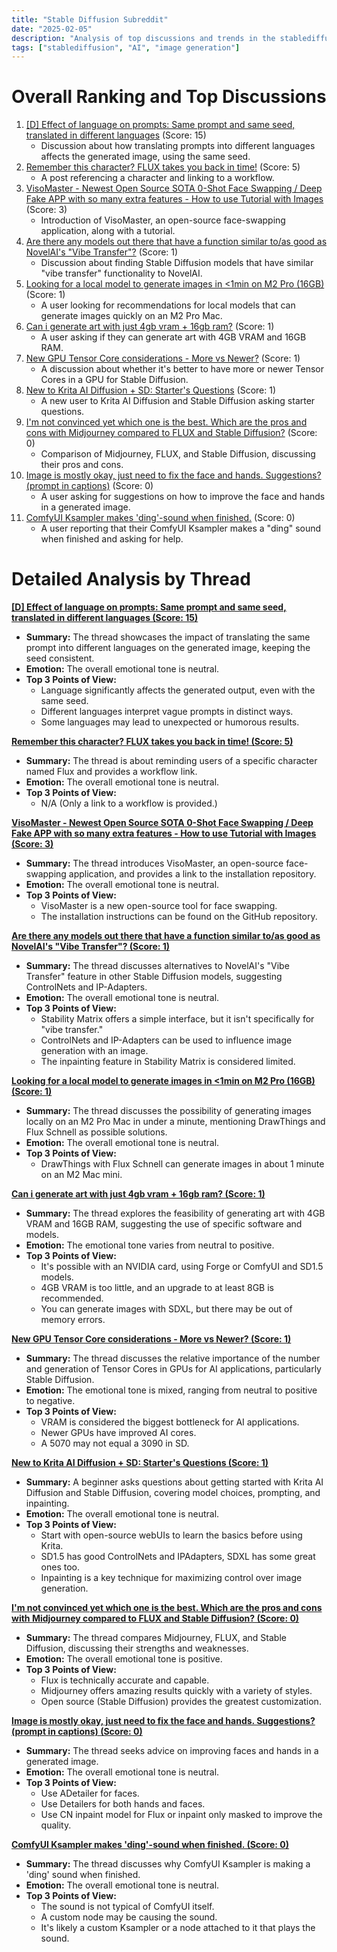 ```yaml
---
title: "Stable Diffusion Subreddit"
date: "2025-02-05"
description: "Analysis of top discussions and trends in the stablediffusion subreddit"
tags: ["stablediffusion", "AI", "image generation"]
---
```


# Overall Ranking and Top Discussions
1.  [[D] Effect of language on prompts: Same prompt and same seed, translated in different languages](https://www.reddit.com/gallery/1iiicy8) (Score: 15)
    *   Discussion about how translating prompts into different languages affects the generated image, using the same seed.
2.  [Remember this character? FLUX takes you back in time!](https://www.reddit.com/gallery/1iijf3l) (Score: 5)
    *   A post referencing a character and linking to a workflow.
3.  [VisoMaster - Newest Open Source SOTA 0-Shot Face Swapping / Deep Fake APP with so many extra features - How to use Tutorial with Images](https://www.reddit.com/gallery/1iikm0k) (Score: 3)
    *   Introduction of VisoMaster, an open-source face-swapping application, along with a tutorial.
4.  [Are there any models out there that have a function similar to/as good as NovelAI's "Vibe Transfer"?](https://www.reddit.com/r/StableDiffusion/comments/1iieg3s/are_there_any_models_out_there_that_have_a/) (Score: 1)
    *   Discussion about finding Stable Diffusion models that have similar "vibe transfer" functionality to NovelAI.
5.  [Looking for a local model to generate images in <1min on M2 Pro (16GB)](https://www.reddit.com/r/StableDiffusion/comments/1iifboy/looking_for_a_local_model_to_generate_images_in/) (Score: 1)
    *   A user looking for recommendations for local models that can generate images quickly on an M2 Pro Mac.
6.  [Can i generate art with just 4gb vram + 16gb ram?](https://www.reddit.com/r/StableDiffusion/comments/1iih00r/can_i_generate_art_with_just_4gb_vram_16gb_ram/) (Score: 1)
    *   A user asking if they can generate art with 4GB VRAM and 16GB RAM.
7.  [New GPU Tensor Core considerations - More vs Newer?](https://www.reddit.com/r/StableDiffusion/comments/1iihag0/new_gpu_tensor_core_considerations_more_vs_newer/) (Score: 1)
    *   A discussion about whether it's better to have more or newer Tensor Cores in a GPU for Stable Diffusion.
8.  [New to Krita AI Diffusion + SD: Starter's Questions](https://www.reddit.com/r/StableDiffusion/comments/1iijdj2/new_to_krita_ai_diffusion_sd_starters_questions/) (Score: 1)
    *   A new user to Krita AI Diffusion and Stable Diffusion asking starter questions.
9.  [I'm not convinced yet which one is the best. Which are the pros and cons with Midjourney compared to FLUX and Stable Diffusion?](https://i.redd.it/y78i5ed9vche1.png) (Score: 0)
    *   Comparison of Midjourney, FLUX, and Stable Diffusion, discussing their pros and cons.
10. [Image is mostly okay, just need to fix the face and hands. Suggestions? (prompt in captions)](https://www.reddit.com/r/StableDiffusion/comments/1iieh5k/image_is_mostly_okay_just_need_to_fix_the_face/) (Score: 0)
    *   A user asking for suggestions on how to improve the face and hands in a generated image.
11. [ComfyUI Ksampler makes 'ding'-sound when finished.](https://www.reddit.com/r/StableDiffusion/comments/1iii0z4/comfyui_ksampler_makes_dingsound_when_finished/) (Score: 0)
    *   A user reporting that their ComfyUI Ksampler makes a "ding" sound when finished and asking for help.

# Detailed Analysis by Thread
**[[D] Effect of language on prompts: Same prompt and same seed, translated in different languages (Score: 15)](https://www.reddit.com/gallery/1iiicy8)**
*   **Summary:** The thread showcases the impact of translating the same prompt into different languages on the generated image, keeping the seed consistent.
*   **Emotion:** The overall emotional tone is neutral.
*   **Top 3 Points of View:**
    *   Language significantly affects the generated output, even with the same seed.
    *   Different languages interpret vague prompts in distinct ways.
    *   Some languages may lead to unexpected or humorous results.

**[Remember this character? FLUX takes you back in time! (Score: 5)](https://www.reddit.com/gallery/1iijf3l)**
*   **Summary:** The thread is about reminding users of a specific character named Flux and provides a workflow link.
*   **Emotion:** The overall emotional tone is neutral.
*   **Top 3 Points of View:**
    *   N/A (Only a link to a workflow is provided.)

**[VisoMaster - Newest Open Source SOTA 0-Shot Face Swapping / Deep Fake APP with so many extra features - How to use Tutorial with Images (Score: 3)](https://www.reddit.com/gallery/1iikm0k)**
*   **Summary:** The thread introduces VisoMaster, an open-source face-swapping application, and provides a link to the installation repository.
*   **Emotion:** The overall emotional tone is neutral.
*   **Top 3 Points of View:**
    *   VisoMaster is a new open-source tool for face swapping.
    *   The installation instructions can be found on the GitHub repository.

**[Are there any models out there that have a function similar to/as good as NovelAI's "Vibe Transfer"? (Score: 1)](https://www.reddit.com/r/StableDiffusion/comments/1iieg3s/are_there_any_models_out_there_that_have_a/)**
*   **Summary:** The thread discusses alternatives to NovelAI's "Vibe Transfer" feature in other Stable Diffusion models, suggesting ControlNets and IP-Adapters.
*   **Emotion:** The overall emotional tone is neutral.
*   **Top 3 Points of View:**
    *   Stability Matrix offers a simple interface, but it isn't specifically for "vibe transfer."
    *   ControlNets and IP-Adapters can be used to influence image generation with an image.
    *   The inpainting feature in Stability Matrix is considered limited.

**[Looking for a local model to generate images in <1min on M2 Pro (16GB) (Score: 1)](https://www.reddit.com/r/StableDiffusion/comments/1iifboy/looking_for_a_local_model_to_generate_images_in/)**
*   **Summary:** The thread discusses the possibility of generating images locally on an M2 Pro Mac in under a minute, mentioning DrawThings and Flux Schnell as possible solutions.
*   **Emotion:** The overall emotional tone is neutral.
*   **Top 3 Points of View:**
    *   DrawThings with Flux Schnell can generate images in about 1 minute on an M2 Mac mini.

**[Can i generate art with just 4gb vram + 16gb ram? (Score: 1)](https://www.reddit.com/r/StableDiffusion/comments/1iih00r/can_i_generate_art_with_just_4gb_vram_16gb_ram/)**
*   **Summary:** The thread explores the feasibility of generating art with 4GB VRAM and 16GB RAM, suggesting the use of specific software and models.
*   **Emotion:** The emotional tone varies from neutral to positive.
*   **Top 3 Points of View:**
    *   It's possible with an NVIDIA card, using Forge or ComfyUI and SD1.5 models.
    *   4GB VRAM is too little, and an upgrade to at least 8GB is recommended.
    *   You can generate images with SDXL, but there may be out of memory errors.

**[New GPU Tensor Core considerations - More vs Newer? (Score: 1)](https://www.reddit.com/r/StableDiffusion/comments/1iihag0/new_gpu_tensor_core_considerations_more_vs_newer/)**
*   **Summary:** The thread discusses the relative importance of the number and generation of Tensor Cores in GPUs for AI applications, particularly Stable Diffusion.
*   **Emotion:** The emotional tone is mixed, ranging from neutral to positive to negative.
*   **Top 3 Points of View:**
    *   VRAM is considered the biggest bottleneck for AI applications.
    *   Newer GPUs have improved AI cores.
    *   A 5070 may not equal a 3090 in SD.

**[New to Krita AI Diffusion + SD: Starter's Questions (Score: 1)](https://www.reddit.com/r/StableDiffusion/comments/1iijdj2/new_to_krita_ai_diffusion_sd_starters_questions/)**
*   **Summary:** A beginner asks questions about getting started with Krita AI Diffusion and Stable Diffusion, covering model choices, prompting, and inpainting.
*   **Emotion:** The overall emotional tone is neutral.
*   **Top 3 Points of View:**
    *   Start with open-source webUIs to learn the basics before using Krita.
    *   SD1.5 has good ControlNets and IPAdapters, SDXL has some great ones too.
    *   Inpainting is a key technique for maximizing control over image generation.

**[I'm not convinced yet which one is the best. Which are the pros and cons with Midjourney compared to FLUX and Stable Diffusion? (Score: 0)](https://i.redd.it/y78i5ed9vche1.png)**
*   **Summary:** The thread compares Midjourney, FLUX, and Stable Diffusion, discussing their strengths and weaknesses.
*   **Emotion:** The overall emotional tone is positive.
*   **Top 3 Points of View:**
    *   Flux is technically accurate and capable.
    *   Midjourney offers amazing results quickly with a variety of styles.
    *   Open source (Stable Diffusion) provides the greatest customization.

**[Image is mostly okay, just need to fix the face and hands. Suggestions? (prompt in captions) (Score: 0)](https://www.reddit.com/r/StableDiffusion/comments/1iieh5k/image_is_mostly_okay_just_need_to_fix_the_face/)**
*   **Summary:** The thread seeks advice on improving faces and hands in a generated image.
*   **Emotion:** The overall emotional tone is neutral.
*   **Top 3 Points of View:**
    *   Use ADetailer for faces.
    *   Use Detailers for both hands and faces.
    *   Use CN inpaint model for Flux or inpaint only masked to improve the quality.

**[ComfyUI Ksampler makes 'ding'-sound when finished. (Score: 0)](https://www.reddit.com/r/StableDiffusion/comments/1iii0z4/comfyui_ksampler_makes_dingsound_when_finished/)**
*   **Summary:** The thread discusses why ComfyUI Ksampler is making a 'ding' sound when finished.
*   **Emotion:** The overall emotional tone is neutral.
*   **Top 3 Points of View:**
    *   The sound is not typical of ComfyUI itself.
    *   A custom node may be causing the sound.
    *   It's likely a custom Ksampler or a node attached to it that plays the sound.
